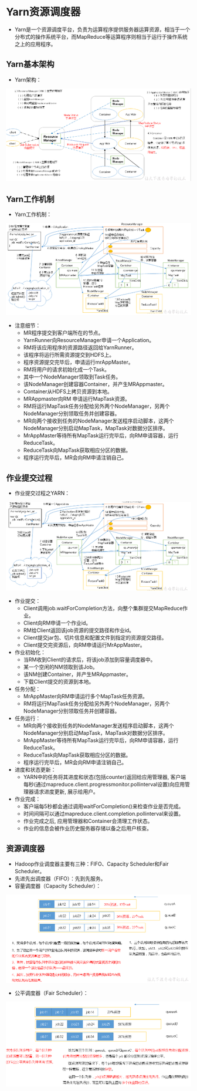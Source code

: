 # Yarn资源调度器

  - Yarn是一个资源调度平台，负责为运算程序提供服务器运算资源，相当于一个分布式的操作系统平台，而MapReduce等运算程序则相当于运行于操作系统之上的应用程序。
  
## Yarn基本架构

  - Yarn架构：
  
  ![Yarn架构](./图片/Yarn架构.PNG)
  
## Yarn工作机制

  - Yarn工作机制：
  
  ![Yarn工作机制](./图片/Yarn工作机制.PNG)
  
  - 注意细节：
    - MR程序提交到客户端所在的节点。
    - YarnRunner向ResourceManager申请一个Application。
    - RM将该应用程序的资源路径返回给YarnRunner。
    - 该程序将运行所需资源提交到HDFS上。
    - 程序资源提交完毕后，申请运行mrAppMaster。
    - RM将用户的请求初始化成一个Task。
    - 其中一个NodeManager领取到Task任务。
    - 该NodeManager创建容器Container，并产生MRAppmaster。
    - Container从HDFS上拷贝资源到本地。
    - MRAppmaster向RM 申请运行MapTask资源。
    - RM将运行MapTask任务分配给另外两个NodeManager，另两个NodeManager分别领取任务并创建容器。
    - MR向两个接收到任务的NodeManager发送程序启动脚本，这两个NodeManager分别启动MapTask，MapTask对数据分区排序。
    - MrAppMaster等待所有MapTask运行完毕后，向RM申请容器，运行ReduceTask。
    - ReduceTask向MapTask获取相应分区的数据。
    - 程序运行完毕后，MR会向RM申请注销自己。
    
## 作业提交过程

  - 作业提交过程之YARN：
  
  ![作业提交过程之YARN](./图片/作业提交过程之YARN.PNG)
  
  - 作业提交：
    - Client调用job.waitForCompletion方法，向整个集群提交MapReduce作业。
    - Client向RM申请一个作业id。
    - RM给Client返回该job资源的提交路径和作业id。
    - Client提交jar包、切片信息和配置文件到指定的资源提交路径。
    - Client提交完资源后，向RM申请运行MrAppMaster。
  - 作业初始化：
    - 当RM收到Client的请求后，将该job添加到容量调度器中。
    - 某一个空闲的NM领取到该Job。
    - 该NM创建Container，并产生MRAppmaster。
    - 下载Client提交的资源到本地。
  - 任务分配：
    - MrAppMaster向RM申请运行多个MapTask任务资源。
    - RM将运行MapTask任务分配给另外两个NodeManager，另两个NodeManager分别领取任务并创建容器。
  - 任务运行：
    - MR向两个接收到任务的NodeManager发送程序启动脚本，这两个NodeManager分别启动MapTask，MapTask对数据分区排序。
    - MrAppMaster等待所有MapTask运行完毕后，向RM申请容器，运行ReduceTask。
    - ReduceTask向MapTask获取相应分区的数据。
    - 程序运行完毕后，MR会向RM申请注销自己。
  - 进度和状态更新：
    - YARN中的任务将其进度和状态(包括counter)返回给应用管理器, 客户端每秒(通过mapreduce.client.progressmonitor.pollinterval设置)向应用管理器请求进度更新, 展示给用户。
  - 作业完成：
    - 客户端每5秒都会通过调用waitForCompletion()来检查作业是否完成。
    - 时间间隔可以通过mapreduce.client.completion.pollinterval来设置。
    - 作业完成之后, 应用管理器和Container会清理工作状态。
    - 作业的信息会被作业历史服务器存储以备之后用户核查。
    
## 资源调度器

  - Hadoop作业调度器主要有三种：FIFO、Capacity Scheduler和Fair Scheduler。
  - 先进先出调度器（FIFO）：先到先服务。
  - 容量调度器（Capacity Scheduler）：
  
  ![容量调度器](./图片/容量调度器.PNG)
  
  - 公平调度器（Fair Scheduler）：
  
  ![公平调度器](./图片/公平调度器.PNG)
  
  
  
  
  
    
    
    
    
    
    
    
    
    
    
    
    
    
    
    
    
    
  
  
    
    
    
    
    
    
    
    
    
    
    
    
    
    
    
    
  
  
